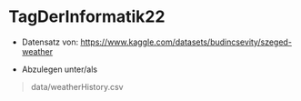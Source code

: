 # TagDerInformatik22

- Datensatz von:
​https://www.kaggle.com/datasets/budincsevity/szeged-weather

- Abzulegen unter/als 
> data/weatherHistory.csv